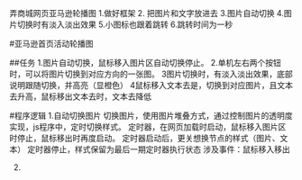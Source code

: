 
弄商城网页亚马逊轮播图
1.做好框架
2. 把图片和文字放进去
3.图片自动切换
4.图片切换时有淡入淡出效果
5.小图标也跟着跳转
6.跳转时间为一秒



#亚马逊首页活动轮播图

##任务
1.图片自动切换，鼠标移入图片区自动切换停止。
2.单机左右两个按钮时，可以将图片切换到对应方向的一张图。
3图片切换时，有淡入淡出效果，底部说明跟随切换，并高亮（显橙色）
4鼠标移入文本去是，切换到对应图片，且文本去升高，鼠标移出文本去时，文本去降低

#程序逻辑
1.自动切换图片
切换图片，使用图片堆叠方式，通过控制图片的透明度实现，js程序中，定时切换样式。
定时器，在网页加载时启动，鼠标移入图片区时停止，鼠标移出时再度启动。
定时器启动后，更关想换节点的样式（图片、文本）
定时器停止，样式保留为最后一期定时器执行状态
涉及事件：鼠标移入移出

2.
